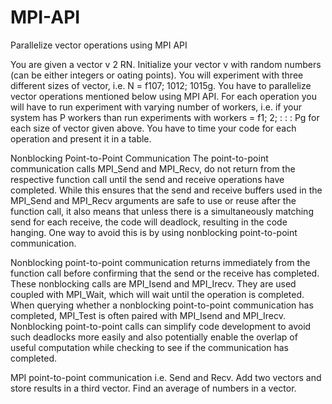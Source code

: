 # MPI-API

Parallelize vector operations  using MPI API

You are given a vector v 2 RN. Initialize your vector v with random numbers (can be either integers or 
oating points). You will experiment with three different sizes of vector, i.e. N = f107; 1012; 1015g.
You have to parallelize vector operations mentioned below using MPI API. For each operation you will
have to run experiment with varying number of workers, i.e. if your system has P workers than run
experiments with workers = f1; 2; : : : Pg for each size of vector given above. You have to time your
code for each operation and present it in a table. 

Nonblocking Point-to-Point Communication
The point-to-point communication calls MPI_Send and MPI_Recv, do not return from the respective function call until the send and receive operations have completed. While this ensures that the send and receive buffers used in the MPI_Send and MPI_Recv arguments are safe to use or reuse after the function call, it also means that unless there is a simultaneously matching send for each receive, the code will deadlock, resulting in the code hanging. One way to avoid this is by using nonblocking point-to-point communication.

Nonblocking point-to-point communication returns immediately from the function call before confirming that the send or the receive has completed. These nonblocking calls are MPI_Isend and MPI_Irecv. They are used coupled with MPI_Wait, which will wait until the operation is completed. When querying whether a nonblocking point-to-point communication has completed, MPI_Test is often paired with MPI_Isend and MPI_Irecv. Nonblocking point-to-point calls can simplify code development to avoid such deadlocks more easily and also potentially enable the overlap of useful computation while checking to see if the communication has completed.

MPI point-to-point communication i.e. Send and Recv.
Add two vectors and store results in a third vector.
Find an average of numbers in a vector.
